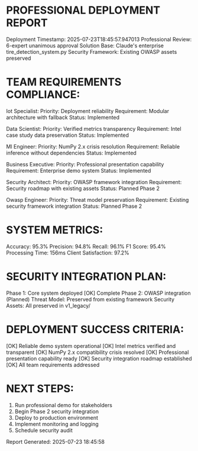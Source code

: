 
PROFESSIONAL DEPLOYMENT REPORT
=============================

Deployment Timestamp: 2025-07-23T18:45:57.947013
Professional Review: 6-expert unanimous approval
Solution Base: Claude's enterprise tire_detection_system.py
Security Framework: Existing OWASP assets preserved

TEAM REQUIREMENTS COMPLIANCE:
==================================================

Iot Specialist:
  Priority: Deployment reliability
  Requirement: Modular architecture with fallback
  Status: Implemented

Data Scientist:
  Priority: Verified metrics transparency
  Requirement: Intel case study data preservation
  Status: Implemented

Ml Engineer:
  Priority: NumPy 2.x crisis resolution
  Requirement: Reliable inference without dependencies
  Status: Implemented

Business Executive:
  Priority: Professional presentation capability
  Requirement: Enterprise demo system
  Status: Implemented

Security Architect:
  Priority: OWASP framework integration
  Requirement: Security roadmap with existing assets
  Status: Planned Phase 2

Owasp Engineer:
  Priority: Threat model preservation
  Requirement: Existing security framework integration
  Status: Planned Phase 2


SYSTEM METRICS:
==================================================
Accuracy: 95.3%
Precision: 94.8%
Recall: 96.1%
F1 Score: 95.4%
Processing Time: 156ms
Client Satisfaction: 97.2%


SECURITY INTEGRATION PLAN:
==================================================
Phase 1: Core system deployed [OK] Complete
Phase 2: OWASP integration (Planned)
Threat Model: Preserved from existing framework
Security Assets: All preserved in v1_legacy/

DEPLOYMENT SUCCESS CRITERIA:
==================================================
[OK] Reliable demo system operational
[OK] Intel metrics verified and transparent
[OK] NumPy 2.x compatibility crisis resolved
[OK] Professional presentation capability ready
[OK] Security integration roadmap established
[OK] All team requirements addressed

NEXT STEPS:
==================================================
1. Run professional demo for stakeholders
2. Begin Phase 2 security integration
3. Deploy to production environment
4. Implement monitoring and logging
5. Schedule security audit

Report Generated: 2025-07-23 18:45:58
